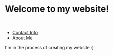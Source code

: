 <!-- make a gif as my background. the gif is in the same place and it is called stars.gif -->
<style>
  body {
    background-image: url('stars.gif');
  }
</style>
<body>
  <h1><strong>Welcome to my website!</strong></h1>
  <br />
  <ul>
    <li><a href="./contact.html">Contact Info</a></li>
    <li><a href="./aboutme.html">About Me</a></li>
  </ul>
  <p>I'm in the process of creating my website :)</p>
</body>